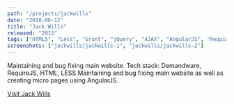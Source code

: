 ```yaml
---
path: "/projects/jackwills"
date: "2018-06-12"
title: "Jack Wills"
released: "2015"
tags: ["HTML5", "Less", "Grunt", "jQuery", "AJAX", "AngularJS", "RequireJS", "Handlebars", "GSAP", "Git"]
screenshots: ["jackwills/jackwills-1", "jackwills/jackwills-2"]
---
```


Maintaining and bug fixing main website. Tech stack: Demandware, RequireJS, HTML, LESS Maintaining and bug fixing main website as well as creating micro pages using AngularJS.

<a href="http://www.jackwills.com/" class="button">Visit Jack Wills</a>
